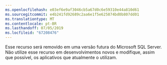```yaml
---
ms.openlocfilehash: e03ef6e9af3046cb5a67d0c6e59310e44a810d61
ms.sourcegitcommit: e4b241fd92689c2aa6e1f5e625874bd0b807dd01
ms.translationtype: MT
ms.contentlocale: pt-BR
ms.lasthandoff: 07/05/2019
ms.locfileid: "67208476"
---
```

Esse recurso será removido em uma versão futura do Microsoft SQL Server. Não utilize esse recurso em desenvolvimentos novos e modifique, assim que possível, os aplicativos que atualmente o utilizam.
